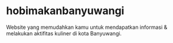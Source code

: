 # hobimakanbanyuwangi
Website yang memudahkan kamu untuk mendapatkan informasi & melakukan aktifitas kuliner di kota Banyuwangi.
